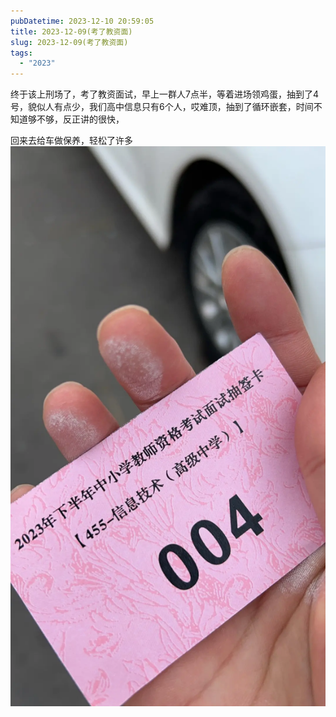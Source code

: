 ```yaml
---
pubDatetime: 2023-12-10 20:59:05
title: 2023-12-09(考了教资面)
slug: 2023-12-09(考了教资面)
tags:
  - "2023"
---
```


终于该上刑场了，考了教资面试，早上一群人7点半，等着进场领鸡蛋，抽到了4号，貌似人有点少，我们高中信息只有6个人，哎难顶，抽到了循环嵌套，时间不知道够不够，反正讲的很快，

回来去给车做保养，轻松了许多
![](../../img/2023/2023-12-10.jpeg)
